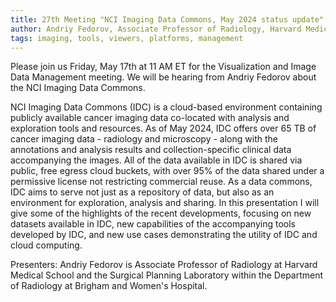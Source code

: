 ```yaml
---
title: 27th Meeting "NCI Imaging Data Commons, May 2024 status update"
author: Andriy Fedorov, Associate Professor of Radiology, Harvard Medical School
tags: imaging, tools, viewers, platforms, management
---
```


Please join us Friday, May 17th at 11 AM ET for the Visualization and Image Data Management meeting. We will be hearing from Andriy Fedorov about the NCI Imaging Data Commons.

NCI Imaging Data Commons (IDC) is a cloud-based environment containing publicly available cancer imaging data co-located with analysis and exploration tools and resources. As of May 2024, IDC offers over 65 TB of cancer imaging data - radiology and microscopy - along with the annotations and analysis results and collection-specific clinical data accompanying the images. All of the data available in IDC is shared via public, free egress cloud buckets, with over 95% of the data shared under a permissive license not restricting commercial reuse. As a data commons, IDC aims to serve not just as a repository of data, but also as an environment for exploration, analysis and sharing. In this presentation I will give some of the highlights of the recent developments, focusing on new datasets available in IDC, new capabilities of the accompanying tools developed by IDC, and new use cases demonstrating the utility of IDC and cloud computing.

Presenters: Andriy Fedorov is Associate Professor of Radiology at Harvard Medical School and the Surgical Planning Laboratory within the Department of Radiology at Brigham and Women's Hospital.
